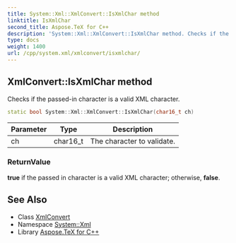 ```yaml
---
title: System::Xml::XmlConvert::IsXmlChar method
linktitle: IsXmlChar
second_title: Aspose.TeX for C++
description: 'System::Xml::XmlConvert::IsXmlChar method. Checks if the passed-in character is a valid XML character in C++.'
type: docs
weight: 1400
url: /cpp/system.xml/xmlconvert/isxmlchar/
---
```

## XmlConvert::IsXmlChar method


Checks if the passed-in character is a valid XML character.

```cpp
static bool System::Xml::XmlConvert::IsXmlChar(char16_t ch)
```


| Parameter | Type | Description |
| --- | --- | --- |
| ch | char16_t | The character to validate. |

### ReturnValue

**true** if the passed in character is a valid XML character; otherwise, **false**.

## See Also

* Class [XmlConvert](../)
* Namespace [System::Xml](../../)
* Library [Aspose.TeX for C++](../../../)
